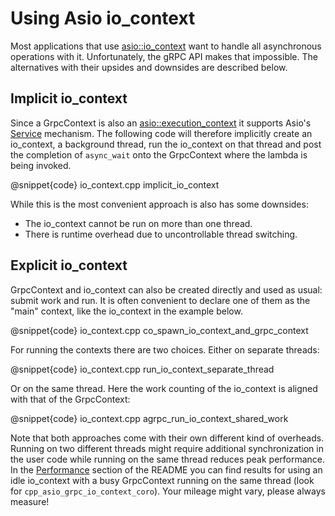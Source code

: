 # Using Asio io_context

Most applications that use [asio::io_context](https://www.boost.org/doc/libs/1_81_0/doc/html/boost_asio/reference/io_context.html) want to handle all asynchronous operations with it. Unfortunately, the gRPC API makes that impossible. The alternatives with their upsides and downsides are described below.

## Implicit io_context

Since a GrpcContext is also an [asio::execution_context](https://www.boost.org/doc/libs/1_81_0/doc/html/boost_asio/reference/execution_context.html) it supports Asio's [Service](https://www.boost.org/doc/libs/1_81_0/doc/html/boost_asio/reference/Service.html) mechanism. The following code will therefore implicitly create an io_context, a background thread, run the io_context on that thread and post the completion of `async_wait` onto the GrpcContext where the lambda is being invoked.

@snippet{code} io_context.cpp implicit_io_context

While this is the most convenient approach is also has some downsides:

* The io_context cannot be run on more than one thread.
* There is runtime overhead due to uncontrollable thread switching.

## Explicit io_context

GrpcContext and io_context can also be created directly and used as usual: submit work and run. It is often convenient to declare one of them as the "main" context, like the io_context in the example below.

@snippet{code} io_context.cpp co_spawn_io_context_and_grpc_context

For running the contexts there are two choices. Either on separate threads:

@snippet{code} io_context.cpp run_io_context_separate_thread

Or on the same thread. Here the work counting of the io_context is aligned with that of the GrpcContext:

@snippet{code} io_context.cpp agrpc_run_io_context_shared_work

Note that both approaches come with their own different kind of overheads. Running on two different threads might require additional synchronization in the user code while running on the same thread reduces peak performance. In the [Performance](https://github.com/Tradias/asio-grpc#performance) section of the README you can find results for using an idle io_context with a busy GrpcContext running on the same thread (look for `cpp_asio_grpc_io_context_coro`). Your mileage might vary, please always measure!

